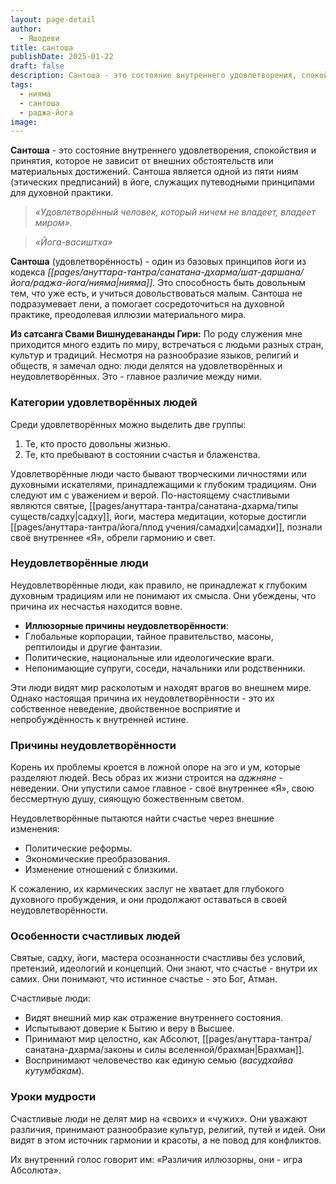```yaml
---
layout: page-detail
author:
  - Яшодеви
title: сантоша
publishDate: 2025-01-22
draft: false
description: Сантоша - это состояние внутреннего удовлетворения, спокойствия и принятия, которое не зависит от внешних обстоятельств или материальных достижений. Сантоша является одной из пяти ниям (этических предписаний) в йоге, служащих путеводными принципами для духовной практики.
tags:
  - нияма
  - сантоша
  - раджа-йога
image:
---
```

**Сантоша** - это состояние внутреннего удовлетворения, спокойствия и принятия, которое не зависит от внешних обстоятельств или материальных достижений. Сантоша является одной из пяти ниям (этических предписаний) в йоге, служащих путеводными принципами для духовной практики.

>*«Удовлетворённый человек, который ничем не владеет, владеет миром».*
 
>*«Йога-васиштха»*


**Сантоша** (удовлетворённость) - один из базовых принципов йоги из кодекса _[[pages/ануттара-тантра/санатана-дхарма/шат-даршана/йога/раджа-йога/нияма|нияма]]_. 
Это способность быть довольным тем, что уже есть, и учиться довольствоваться малым. Сантоша не подразумевает лени, а помогает сосредоточиться на духовной практике, преодолевая иллюзии материального мира.

**Из сатсанга Свами Вишнудевананды Гири:**
По роду служения мне приходится много ездить по миру, встречаться с людьми разных стран, культур и традиций. Несмотря на разнообразие языков, религий и обществ, я замечал одно: люди делятся на удовлетворённых и неудовлетворённых. Это - главное различие между ними.

### Категории удовлетворённых людей

Среди удовлетворённых можно выделить две группы:

1. Те, кто просто довольны жизнью.
2. Те, кто пребывают в состоянии счастья и блаженства.

Удовлетворённые люди часто бывают творческими личностями или духовными искателями, принадлежащими к глубоким традициям. Они следуют им с уважением и верой. По-настоящему счастливыми являются святые, [[pages/ануттара-тантра/санатана-дхарма/типы существ/садху|садху]], йоги, мастера медитации, которые достигли [[pages/ануттара-тантра/йога/плод учения/самадхи|самадхи]], познали своё внутреннее «Я», обрели гармонию и свет.

### Неудовлетворённые люди

Неудовлетворённые люди, как правило, не принадлежат к глубоким духовным традициям или не понимают их смысла. Они убеждены, что причина их несчастья находится вовне.

- **Иллюзорные причины неудовлетворённости**:
- Глобальные корпорации, тайное правительство, масоны, рептилоиды и другие фантазии.
- Политические, национальные или идеологические враги.
- Непонимающие супруги, соседи, начальники или родственники.

Эти люди видят мир расколотым и находят врагов во внешнем мире. Однако настоящая причина их неудовлетворённости - это их собственное неведение, двойственное восприятие и непробуждённость к внутренней истине.

### Причины неудовлетворённости

Корень их проблемы кроется в ложной опоре на эго и ум, которые разделяют людей. Весь образ их жизни строится на _аджняне_ - неведении. Они упустили самое главное - своё внутреннее «Я», свою бессмертную душу, сияющую божественным светом.

Неудовлетворённые пытаются найти счастье через внешние изменения:

- Политические реформы.
- Экономические преобразования.
- Изменение отношений с близкими.

К сожалению, их кармических заслуг не хватает для глубокого духовного пробуждения, и они продолжают оставаться в своей неудовлетворённости.

### Особенности счастливых людей

Святые, садху, йоги, мастера осознанности счастливы без условий, претензий, идеологий и концепций. Они знают, что счастье - внутри их самих. Они понимают, что истинное счастье - это Бог, Атман.

Счастливые люди:

- Видят внешний мир как отражение внутреннего состояния.
- Испытывают доверие к Бытию и веру в Высшее.
- Принимают мир целостно, как Абсолют, [[pages/ануттара-тантра/санатана-дхарма/законы и силы вселенной/брахман|Брахман]].
- Воспринимают человечество как единую семью (_васудхайва кутумбакам_).

### Уроки мудрости

Счастливые люди не делят мир на «своих» и «чужих». Они уважают различия, принимают разнообразие культур, религий, путей и идей. Они видят в этом источник гармонии и красоты, а не повод для конфликтов.

Их внутренний голос говорит им: «Различия иллюзорны, они - игра Абсолюта».
